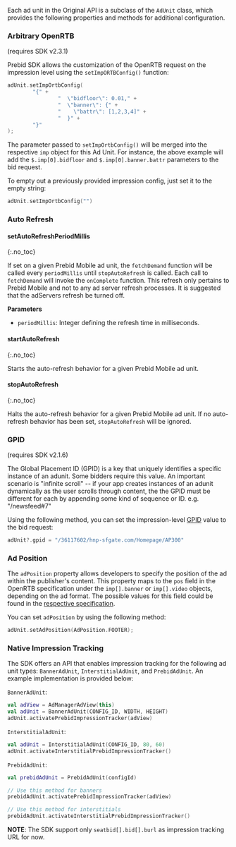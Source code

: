 Each ad unit in the Original API is a subclass of the `AdUnit` class, which provides the following properties and methods for additional configuration.

### Arbitrary OpenRTB

(requires SDK v2.3.1)

Prebid SDK allows the customization of the OpenRTB request on the impression level using the `setImpORTBConfig()` function: 

``` kotlin
adUnit.setImpOrtbConfig(
        "{" +
                "  \"bidfloor\": 0.01," +
                "  \"banner\": {" +
                "    \"battr\": [1,2,3,4]" +
                "  }" +
        "}"
);
```
 
The parameter passed to `setImpOrtbConfig()` will be merged into the respective `imp` object for this Ad Unit. For instance, the above example will add the `$.imp[0].bidfloor` and `$.imp[0].banner.battr` parameters to the bid request.  

To empty out a previously provided impression config, just set it to the empty string: 

``` swift
adUnit.setImpOrtbConfig("")
```

### Auto Refresh

#### setAutoRefreshPeriodMillis
{:.no_toc}

If set on a given Prebid Mobile ad unit, the `fetchDemand` function will be called every `periodMillis` until `stopAutoRefresh` is called. Each call to `fetchDemand` will invoke the `onComplete` function. This refresh only pertains to Prebid Mobile and not to any ad server refresh processes. It is suggested that the adServers refresh be turned off.

**Parameters**

- `periodMillis`: Integer defining the refresh time in milliseconds.

#### startAutoRefresh
{:.no_toc}

Starts the auto-refresh behavior for a given Prebid Mobile ad unit.

#### stopAutoRefresh
{:.no_toc}

Halts the auto-refresh behavior for a given Prebid Mobile ad unit. If no auto-refresh behavior has been set, `stopAutoRefresh` will be ignored.

### GPID

(requires SDK v2.1.6)

The Global Placement ID (GPID) is a key that uniquely identifies a specific instance of an adunit. Some bidders require this value. An important scenario is "infinite scroll" -- if your app creates instances
of an adunit dynamically as the user scrolls through content, the the GPID must be different for each by appending some kind of sequence or ID. e.g. "/newsfeed#7"

Using the following method, you can set the impression-level [GPID](https://docs.prebid.org/features/pbAdSlot.html#the-gpid) value to the bid request:

``` kotlin
adUnit?.gpid = "/36117602/hnp-sfgate.com/Homepage/AP300"
```

### Ad Position

The `adPosition` property allows developers to specify the position of the ad within the publisher's content. This property maps to the `pos` field in the OpenRTB specification under the `imp[].banner` or `imp[].video` objects, depending on the ad format. The possible values for this field could be found in the [respective specification](https://github.com/InteractiveAdvertisingBureau/AdCOM/blob/main/AdCOM%20v1.0%20FINAL.md#list--placement-positions-).

You can set `adPosition` by using the following method: 

```kotlin
adUnit.setAdPosition(AdPosition.FOOTER);
```


### Native Impression Tracking

The SDK offers an API that enables impression tracking for the following ad unit types: `BannerAdUnit`, `InterstitialAdUnit`, and `PrebidAdUnit`. An example implementation is provided below:

`BannerAdUnit`:

```kotlin
val adView = AdManagerAdView(this)
val adUnit = BannerAdUnit(CONFIG_ID, WIDTH, HEIGHT)
adUnit.activatePrebidImpressionTracker(adView)
```

`InterstitialAdUnit`:

```kotlin
val adUnit = InterstitialAdUnit(CONFIG_ID, 80, 60)
adUnit.activateInterstitialPrebidImpressionTracker()
```

`PrebidAdUnit`:

```kotlin
val prebidAdUnit = PrebidAdUnit(configId)

// Use this method for banners
prebidAdUnit.activatePrebidImpressionTracker(adView)

// Use this method for interstitials
prebidAdUnit.activateInterstitialPrebidImpressionTracker()
```

**NOTE**: The SDK support only `seatbid[].bid[].burl` as impression tracking URL for now.